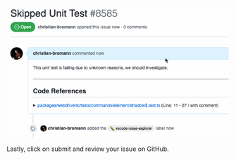 <p align="center">
  <img src="../assets/walkthrough/view.gif" alt="Submit and view on GitHub" />
</p>

Lastly, click on submit and review your issue on GitHub.
